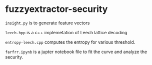 # fuzzyextractor-security


``insight.py`` is to generate feature vectors

``leech.hpp`` is a c++ implemetation of Leech lattice decoding

``entropy-leech.cpp`` computes the entropy for various threshold.

``farfrr.ipynb`` is a jupter notebook file to fit the curve and analyze the security.
